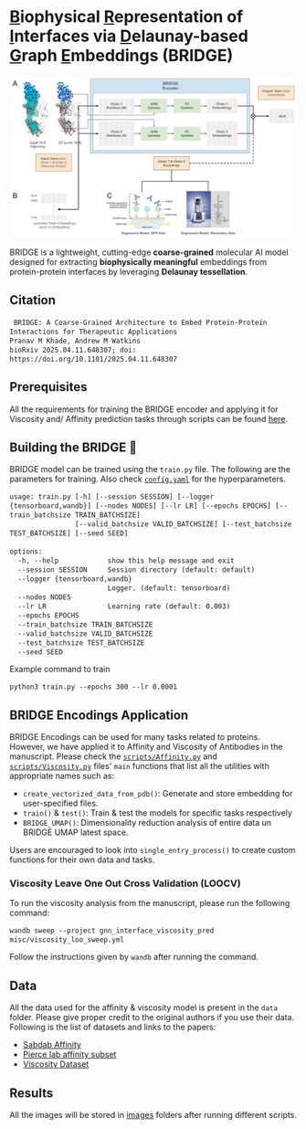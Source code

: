 # <u>B</u>iophysical <u>R</u>epresentation of <u>I</u>nterfaces via <u>D</u>elaunay-based <u>G</u>raph <u>E</u>mbeddings (BRIDGE)

![BRIDGE Schema](images/Composite_1.png "BRIDGE Schema")

BRIDGE is a lightweight, cutting-edge **coarse-grained** molecular AI model designed for extracting **biophysically meaningful** embeddings from protein-protein interfaces by leveraging **Delaunay tessellation**.

## Citation
```
 BRIDGE: A Coarse-Grained Architecture to Embed Protein-Protein Interactions for Therapeutic Applications
Pranav M Khade, Andrew M Watkins
bioRxiv 2025.04.11.648307; doi: https://doi.org/10.1101/2025.04.11.648307 
```

## Prerequisites
All the requirements for training the BRIDGE encoder and applying it for Viscosity and/ Affinity prediction tasks through scripts can be found [here](requirements.txt).

## Building the BRIDGE 🌉

BRIDGE model can be trained using the `train.py` file. The following are the parameters for training. Also check [`config.yaml`](config.yaml) for the hyperparameters.
```
usage: train.py [-h] [--session SESSION] [--logger {tensorboard,wandb}] [--nodes NODES] [--lr LR] [--epochs EPOCHS] [--train_batchsize TRAIN_BATCHSIZE]
                [--valid_batchsize VALID_BATCHSIZE] [--test_batchsize TEST_BATCHSIZE] [--seed SEED]

options:
  -h, --help            show this help message and exit
  --session SESSION     Session directory (default: default)
  --logger {tensorboard,wandb}
                        Logger. (default: tensorboard)
  --nodes NODES
  --lr LR               Learning rate (default: 0.003)
  --epochs EPOCHS
  --train_batchsize TRAIN_BATCHSIZE
  --valid_batchsize VALID_BATCHSIZE
  --test_batchsize TEST_BATCHSIZE
  --seed SEED
```

Example command to train
```
python3 train.py --epochs 300 --lr 0.0001
```

## BRIDGE Encodings Application

BRIDGE Encodings can be used for many tasks related to proteins. However, we have applied it to Affinity and Viscosity of Antibodies in the manuscript. Please check the [`scripts/Affinity.py`](scripts/Affinity.py) and [`scripts/Viscosity.py`](scripts/Viscosity.py) files' `main` functions that list all the utilities with appropriate names such as:

* `create_vectorized_data_from_pdb()`: Generate and store embedding for user-specified files. 
 * `train()` & `test()`: Train & test the models for specific tasks respectively
* `BRIDGE_UMAP()`: Dimensionality reduction analysis of entire data un BRIDGE UMAP latest space.

Users are encouraged to look into `single_entry_process()` to create custom functions for their own data and tasks.

### Viscosity Leave One Out Cross Validation (LOOCV)
To run the viscosity analysis from the manuscript, please run the following command:
```
wandb sweep --project gnn_interface_viscosity_pred misc/viscosity_loo_sweep.yml
```
Follow the instructions given by `wandb` after running the command.

## Data
All the data used for the affinity & viscosity model is present in the `data` folder. Please give proper credit to the original authors if you use their data. Following is the list of datasets and links to the papers:
* [Sabdab Affinity](https://doi.org/10.1093/nar/gkt1043)
* [Pierce lab affinity subset](https://doi.org/10.1016/j.str.2021.01.005)
* [Viscosity Dataset](https://doi.org/10.1038/s41598-023-28841-4
)

## Results

All the images will be stored in [images](images/) folders after running different scripts.